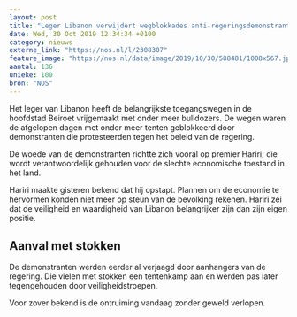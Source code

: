 ```yaml
---
layout: post
title: "Leger Libanon verwijdert wegblokkades anti-regeringsdemonstranten"
date: Wed, 30 Oct 2019 12:34:34 +0100
category: nieuws
externe_link: "https://nos.nl/l/2308307"
feature_image: "https://nos.nl/data/image/2019/10/30/588481/1008x567.jpg"
aantal: 136
unieke: 100
bron: "NOS"
---
```


<p>Het leger van Libanon heeft de belangrijkste toegangswegen in de hoofdstad Beiroet vrijgemaakt met onder meer bulldozers. De wegen waren de afgelopen dagen met onder meer tenten geblokkeerd door demonstranten die protesteerden tegen het beleid van de regering.</p>
<p>De woede van de demonstranten richtte zich vooral op premier Hariri; die wordt verantwoordelijk gehouden voor de slechte economische toestand in het land.</p>
<p>Hariri maakte gisteren bekend dat hij opstapt. Plannen om de economie te hervormen konden niet meer op steun van de bevolking rekenen. Hariri zei dat de veiligheid en waardigheid van Libanon belangrijker zijn dan zijn eigen positie.</p>
<h2>Aanval met stokken</h2>
<p>De demonstranten werden eerder al verjaagd door aanhangers van de regering. Die vielen met stokken een tentenkamp aan en werden pas later tegengehouden door veiligheidstroepen.</p>
<p>Voor zover bekend is de ontruiming vandaag zonder geweld verlopen.</p>
